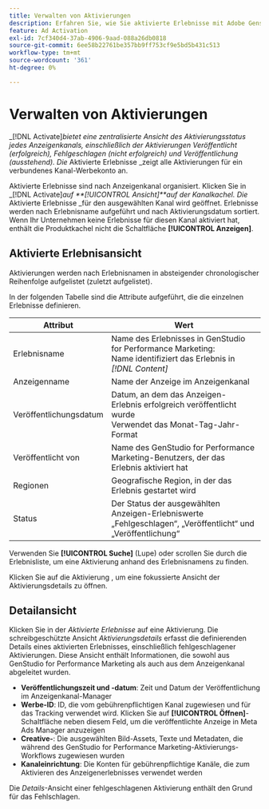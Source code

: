 ```yaml
---
title: Verwalten von Aktivierungen
description: Erfahren Sie, wie Sie aktivierte Erlebnisse mit Adobe Genstudio für Performance Marketing verwalten.
feature: Ad Activation
exl-id: 7cf340d4-37ab-4906-9aad-088a26db0818
source-git-commit: 6ee58b22761be357bb9ff753cf9e5bd5b431c513
workflow-type: tm+mt
source-wordcount: '361'
ht-degree: 0%

---
```


# Verwalten von Aktivierungen

_[!DNL Activate]_bietet eine zentralisierte Ansicht des Aktivierungsstatus jedes Anzeigenkanals, einschließlich der Aktivierungen Veröffentlicht (erfolgreich), Fehlgeschlagen (nicht erfolgreich) und Veröffentlichung (ausstehend). Die_ Aktivierte Erlebnisse _zeigt alle Aktivierungen für ein verbundenes Kanal-Werbekonto an.

Aktivierte Erlebnisse sind nach Anzeigenkanal organisiert. Klicken Sie in _[!DNL Activate]_auf **[!UICONTROL Ansicht]**auf der Kanalkachel. Die_ Aktivierte Erlebnisse _für den ausgewählten Kanal wird geöffnet. Erlebnisse werden nach Erlebnisname aufgeführt und nach Aktivierungsdatum sortiert. Wenn Ihr Unternehmen keine Erlebnisse für diesen Kanal aktiviert hat, enthält die Produktkachel nicht die Schaltfläche **[!UICONTROL Anzeigen]**.

## Aktivierte Erlebnisansicht

Aktivierungen werden nach Erlebnisnamen in absteigender chronologischer Reihenfolge aufgelistet (zuletzt aufgelistet).

In der folgenden Tabelle sind die Attribute aufgeführt, die die einzelnen Erlebnisse definieren.

| Attribut | Wert |
|------------------|---------------------------------------------------------------------------------------------|
| Erlebnisname | Name des Erlebnisses in GenStudio for Performance Marketing: <br> Name identifiziert das Erlebnis in _[!DNL Content]_ |
| Anzeigenname | Name der Anzeige im Anzeigenkanal |
| Veröffentlichungsdatum | Datum, an dem das Anzeigen-Erlebnis erfolgreich veröffentlicht wurde<br> Verwendet das Monat-Tag-Jahr-Format |
| Veröffentlicht von | Name des GenStudio for Performance Marketing-Benutzers, der das Erlebnis aktiviert hat |
| Regionen | Geografische Region, in der das Erlebnis gestartet wird |
| Status | Der Status der ausgewählten Anzeigen-Erlebniswerte <br> „Fehlgeschlagen“, „Veröffentlicht“ und „Veröffentlichung“ |

Verwenden Sie **[!UICONTROL Suche]** (Lupe) oder scrollen Sie durch die Erlebnisliste, um eine Aktivierung anhand des Erlebnisnamens zu finden.

Klicken Sie auf die Aktivierung , um eine fokussierte Ansicht der Aktivierungsdetails zu öffnen.

## Detailansicht

Klicken Sie in der _Aktivierte Erlebnisse_ auf eine Aktivierung. Die schreibgeschützte Ansicht _Aktivierungsdetails_ erfasst die definierenden Details eines aktivierten Erlebnisses, einschließlich fehlgeschlagener Aktivierungen. Diese Ansicht enthält Informationen, die sowohl aus GenStudio for Performance Marketing als auch aus dem Anzeigenkanal abgeleitet wurden.

* **Veröffentlichungszeit und -datum**: Zeit und Datum der Veröffentlichung im Anzeigenkanal-Manager
* **Werbe-ID**: ID, die vom gebührenpflichtigen Kanal zugewiesen und für das Tracking verwendet wird. Klicken Sie auf **[!UICONTROL Öffnen]**-Schaltfläche neben diesem Feld, um die veröffentlichte Anzeige in Meta Ads Manager anzuzeigen
* **Creative-**: Die ausgewählten Bild-Assets, Texte und Metadaten, die während des GenStudio for Performance Marketing-Aktivierungs-Workflows zugewiesen wurden
* **Kanaleinrichtung**: Die Konten für gebührenpflichtige Kanäle, die zum Aktivieren des Anzeigenerlebnisses verwendet werden

Die _Details_-Ansicht einer fehlgeschlagenen Aktivierung enthält den Grund für das Fehlschlagen.

